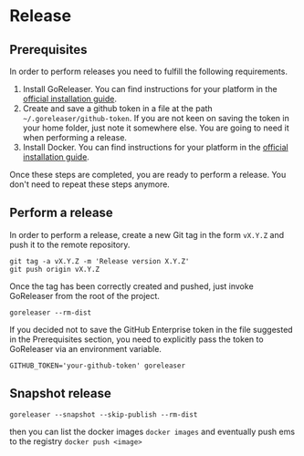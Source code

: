 # Release

## Prerequisites

In order to perform releases you need to fulfill the following requirements.

1. Install GoReleaser. You can find instructions for your platform in the
   [official installation guide](https://goreleaser.com/install/).
2. Create and save a github token in a file at the path `~/.goreleaser/github-token`. If you are
   not keen on saving the token in your home folder, just note it somewhere
   else. You are going to need it when performing a release.
4. Install Docker. You can find instructions for your platform in the [official
   installation guide](https://docs.docker.com/install/).

Once these steps are completed, you are ready to perform a release. You don't
need to repeat these steps anymore.

## Perform a release

In order to perform a release, create a new Git tag in the form `vX.Y.Z` and
push it to the remote repository.

```
git tag -a vX.Y.Z -m 'Release version X.Y.Z'
git push origin vX.Y.Z
```

Once the tag has been correctly created and pushed, just invoke GoReleaser from
the root of the project.

```
goreleaser --rm-dist
```

If you decided not to save the GitHub Enterprise token in the file suggested in
the Prerequisites section, you need to explicitly pass the token to GoReleaser
via an environment variable.

```
GITHUB_TOKEN='your-github-token' goreleaser
```

## Snapshot release

```
goreleaser --snapshot --skip-publish --rm-dist
```
then you can list the docker images `docker images` and eventually push ems to the registry `docker push <image>`